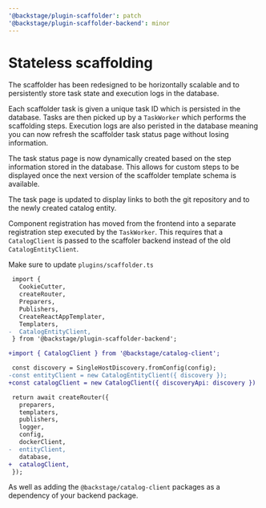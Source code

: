 ```yaml
---
'@backstage/plugin-scaffolder': patch
'@backstage/plugin-scaffolder-backend': minor
---
```


# Stateless scaffolding

The scaffolder has been redesigned to be horizontally scalable and to persistently store task state and execution logs in the database.

Each scaffolder task is given a unique task ID which is persisted in the database.
Tasks are then picked up by a `TaskWorker` which performs the scaffolding steps.
Execution logs are also peristed in the database meaning you can now refresh the scaffolder task status page without losing information.

The task status page is now dynamically created based on the step information stored in the database.
This allows for custom steps to be displayed once the next version of the scaffolder template schema is available.

The task page is updated to display links to both the git repository and to the newly created catalog entity.

Component registration has moved from the frontend into a separate registration step executed by the `TaskWorker`. This requires that a `CatalogClient` is passed to the scaffoler backend instead of the old `CatalogEntityClient`.

Make sure to update `plugins/scaffolder.ts`

```diff
 import {
   CookieCutter,
   createRouter,
   Preparers,
   Publishers,
   CreateReactAppTemplater,
   Templaters,
-  CatalogEntityClient,
 } from '@backstage/plugin-scaffolder-backend';

+import { CatalogClient } from '@backstage/catalog-client';

 const discovery = SingleHostDiscovery.fromConfig(config);
-const entityClient = new CatalogEntityClient({ discovery });
+const catalogClient = new CatalogClient({ discoveryApi: discovery })

 return await createRouter({
   preparers,
   templaters,
   publishers,
   logger,
   config,
   dockerClient,
-  entityClient,
   database,
+  catalogClient,
 });
```

As well as adding the `@backstage/catalog-client` packages as a dependency of your backend package.
